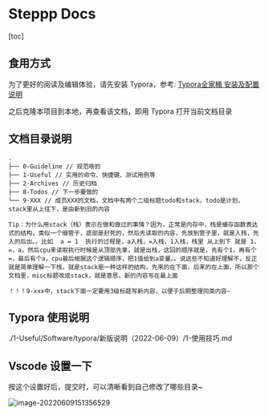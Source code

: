 # Steppp Docs

[toc]

## 食用方式

为了更好的阅读及编辑体验，请先安装 Typora，参考: [Typora全家桶 安装及配置说明](http://101.43.138.54/typora/index.html)

之后克隆本项目到本地，再查看该文档，即用 Typora 打开当前文档目录

## 文档目录说明

```
.
├── 0-Guideline // 规范啥的
├── 1-Useful // 实用的命令、快捷键、测试用例等
├── 2-Archives // 历史归档
├── 8-Todos // 下一步要做的
└── 9-XXX // 成员XXX的文档，文档中有两个二级标题todo和stack，todo是计划，stack里从上往下，是由新到旧的内容

Tip：为什么用stack（栈）表示在做和做过的事情？因为，正常是内存中，栈是缓存函数表达式的结构，类似一个细管子，底部是封死的，然后先读取的内容，先放到管子里，就是入栈，先入的后出。。比如  a = 1  执行的过程是，a入栈，=入栈，1入栈，栈里 从上到下 就是 1，=，a，然后cpu来读取执行时候是从顶部先拿，就是出栈，这回的顺序就是，先有个1，再有个=，最后有个a，cpu最后根据这个逻辑顺序，把1值给到a变量。。说这些不知道好理解不，反正就是简单理解一下栈，就是stack是一种这样的结构，先来的在下面，后来的在上面，所以那个文档里，misc标题改成stack，就是意思，新的内容写在最上面

！！！9-xxx中，stack下面一定要用3级标题写新内容，以便于后期整理同类内容~
```

## Typora 使用说明

./1-Useful/Software/typora/新版说明（2022-06-09）/1-使用技巧.md

## Vscode 设置一下

按这个设置好后，提交时，可以清晰看到自己修改了哪些目录~

![image-20220609151356529](https://raw.githubusercontent.com/vacrain/typora_img/main/2022/2022-06-09_15-13-56_image-20220609151356529.png)
